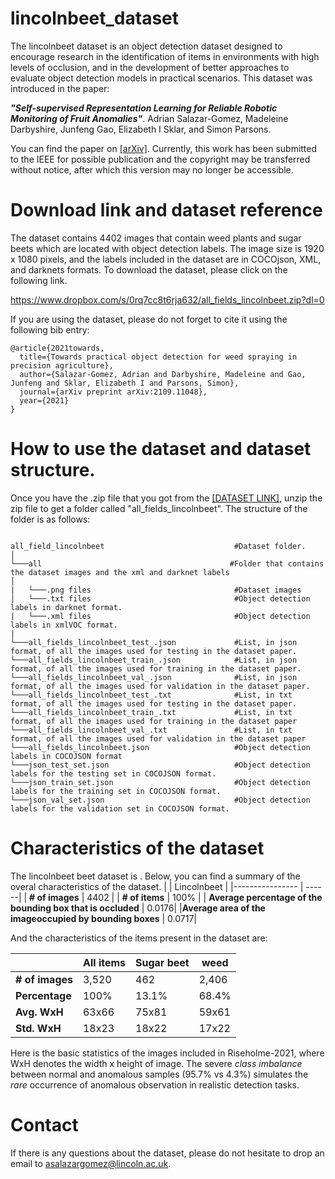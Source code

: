 # lincolnbeet_dataset
The lincolnbeet dataset is an object detection dataset designed to encourage research in the identification of items in environments with high levels of occlusion, and in the development of better approaches to evaluate object detection models in practical scenarios. This dataset was introduced in the paper:

***"Self-supervised Representation Learning for Reliable Robotic Monitoring of Fruit Anomalies"***. Adrian Salazar-Gomez, Madeleine Darbyshire, Junfeng Gao, Elizabeth I Sklar, and Simon Parsons. 

You can find the paper on [[arXiv]](https://arxiv.org/abs/2109.11048). Currently, this work has been submitted to the IEEE for possible publication and the copyright may be transferred without notice, after which this version may no longer be accessible.


# Download link and dataset reference
The dataset contains 4402 images that contain weed plants and sugar beets which are located with object detection labels. The image size is 1920 x 1080 pixels, and the labels included in the dataset are in COCOjson, XML, and darknets formats. To download the dataset, please click on the following link.

https://www.dropbox.com/s/0rq7cc8t6rja632/all_fields_lincolnbeet.zip?dl=0

If you are using the dataset, please do not forget to cite it using the following bib entry:

```
@article{2021towards,
  title={Towards practical object detection for weed spraying in precision agriculture},
  author={Salazar-Gomez, Adrian and Darbyshire, Madeleine and Gao, Junfeng and Sklar, Elizabeth I and Parsons, Simon},
  journal={arXiv preprint arXiv:2109.11048},
  year={2021}
}
```

# How to use the dataset and dataset structure.
Once you have the .zip file that you got from the [[DATASET LINK]](https://www.dropbox.com/s/0rq7cc8t6rja632/all_fields_lincolnbeet.zip?dl=0), unzip the zip file to get a folder called "all_fields_lincolnbeet". The structure of the folder is as follows:


```

all_field_lincolnbeet                             #Dataset folder.
│
└───all                                          #Folder that contains the dataset images and the xml and darknet labels
│
|   └───.png files                                #Dataset images
│   └───.txt files                                #Object detection labels in darknet format.
|   └───.xml files                                #Object detection labels in xmlVOC format.
|
└───all_fields_lincolnbeet_test_.json             #List, in json format, of all the images used for testing in the dataset paper.
└───all_fields_lincolnbeet_train_.json            #List, in json format, of all the images used for training in the dataset paper.
└───all_fields_lincolnbeet_val_.json              #List, in json format, of all the images used for validation in the dataset paper.
└───all_fields_lincolnbeet_test_.txt              #List, in txt format, of all the images used for testing in the dataset paper.
└───all_fields_lincolnbeet_train_.txt             #List, in txt format, of all the images used for training in the dataset paper
└───all_fields_lincolnbeet_val_.txt               #List, in txt format, of all the images used for validation in the dataset paper
└───all_fields_lincolnbeet.json                   #Object detection labels in COCOJSON format
└───json_test_set.json                            #Object detection labels for the testing set in COCOJSON format.
└───json_train_set.json                           #Object detection labels for the training set in COCOJSON format.
└───json_val_set.json                             #Object detection labels for the validation set in COCOJSON format.

```


# Characteristics of the dataset 
The lincolnbeet beet dataset is . Below, you can find a summary of the overal characteristics of the dataset.
|                 |  Lincolnbeet | 
|---------------- | ------|
| **# of images** | 4402 | 
| **# of items**  | 100%  | 
| **Average percentage of the bounding box that is occluded** | 0.0176|
|**Average area of the imageoccupied by bounding boxes**    | 0.0717|



And the characteristics of the items present in the dataset are:


|                 |  All items  |  Sugar beet  | weed |
|---------------- | ------|-------|--------|
| **# of images** | 3,520 | 462   | 2,406  | 
| **Percentage**  | 100%  | 13.1% | 68.4%  | 
| **Avg. WxH**    | 63x66 | 75x81 | 59x61  | 
| **Std. WxH**    | 18x23 | 18x22 | 17x22  |

Here is the basic statistics of the images included in Riseholme-2021, where WxH denotes the width x height of image. 
The severe *class imbalance* between normal and anomalous samples (95.7% vs 4.3%) simulates the *rare* occurrence of anomalous observation in realistic detection tasks. 


# Contact
If there is any questions about the dataset, please do not hesitate to drop an email to asalazargomez@lincoln.ac.uk.
